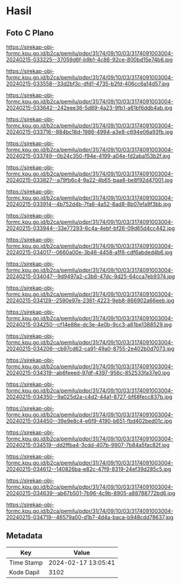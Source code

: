 # Hasil

## Foto C Plano

https://sirekap-obj-formc.kpu.go.id/b2ca/pemilu/pdpr/31/74/09/10/03/3174091003004-20240215-033225--37059d6f-b9b1-4c86-92ce-800bd15e74b6.jpg

https://sirekap-obj-formc.kpu.go.id/b2ca/pemilu/pdpr/31/74/09/10/03/3174091003004-20240215-033558--33d2bf3c-dfd1-4735-b2fd-406cc6a14d57.jpg

https://sirekap-obj-formc.kpu.go.id/b2ca/pemilu/pdpr/31/74/09/10/03/3174091003004-20240215-033642--242eee36-5d89-4a23-9fb1-a61bf6ddb4ab.jpg

https://sirekap-obj-formc.kpu.go.id/b2ca/pemilu/pdpr/31/74/09/10/03/3174091003004-20240215-033716--884bc18d-1986-4994-a3e8-c694e06a93fb.jpg

https://sirekap-obj-formc.kpu.go.id/b2ca/pemilu/pdpr/31/74/09/10/03/3174091003004-20240215-033749--0b24c350-f94e-4199-a04e-fd2aba153b2f.jpg

https://sirekap-obj-formc.kpu.go.id/b2ca/pemilu/pdpr/31/74/09/10/03/3174091003004-20240215-033827--a79fb6c4-9a22-4b65-baa8-be8f92d47001.jpg

https://sirekap-obj-formc.kpu.go.id/b2ca/pemilu/pdpr/31/74/09/10/03/3174091003004-20240215-033914--4b752d4b-7fa6-4a52-8ad8-8b07efa9f3bb.jpg

https://sirekap-obj-formc.kpu.go.id/b2ca/pemilu/pdpr/31/74/09/10/03/3174091003004-20240215-033944--33e77293-6c4a-4ebf-bf26-09d65d4cc442.jpg

https://sirekap-obj-formc.kpu.go.id/b2ca/pemilu/pdpr/31/74/09/10/03/3174091003004-20240215-034017--0660a00e-3b46-4458-a1f8-cdf6abded4b6.jpg

https://sirekap-obj-formc.kpu.go.id/b2ca/pemilu/pdpr/31/74/09/10/03/3174091003004-20240215-034047--9d9497a2-c3b6-47dc-9d25-64cca7eb9374.jpg

https://sirekap-obj-formc.kpu.go.id/b2ca/pemilu/pdpr/31/74/09/10/03/3174091003004-20240215-034129--2590e97e-2361-4223-9eb8-866902a66eeb.jpg

https://sirekap-obj-formc.kpu.go.id/b2ca/pemilu/pdpr/31/74/09/10/03/3174091003004-20240215-034250--cf14e88e-dc3e-4e0b-9cc3-a61be1388529.jpg

https://sirekap-obj-formc.kpu.go.id/b2ca/pemilu/pdpr/31/74/09/10/03/3174091003004-20240215-034206--cb97cd62-ca91-49a0-8755-2e402b0d7073.jpg

https://sirekap-obj-formc.kpu.go.id/b2ca/pemilu/pdpr/31/74/09/10/03/3174091003004-20240215-034319--ab6feeed-97df-4397-956c-852533fa37e0.jpg

https://sirekap-obj-formc.kpu.go.id/b2ca/pemilu/pdpr/31/74/09/10/03/3174091003004-20240215-034350--9a025d2a-c4d2-44a1-8727-bf68fecc837b.jpg

https://sirekap-obj-formc.kpu.go.id/b2ca/pemilu/pdpr/31/74/09/10/03/3174091003004-20240215-034450--39e9e8c4-e6f9-4190-b651-fbd402bed01c.jpg

https://sirekap-obj-formc.kpu.go.id/b2ca/pemilu/pdpr/31/74/09/10/03/3174091003004-20240215-034519--dd2ffba4-3cdd-407b-9907-7b84a5fac82f.jpg

https://sirekap-obj-formc.kpu.go.id/b2ca/pemilu/pdpr/31/74/09/10/03/3174091003004-20240215-034612--140826ba-e82c-47f9-8319-24ef39d285c5.jpg

https://sirekap-obj-formc.kpu.go.id/b2ca/pemilu/pdpr/31/74/09/10/03/3174091003004-20240215-034639--ab67b501-7b96-4c9b-8905-a88788772bd6.jpg

https://sirekap-obj-formc.kpu.go.id/b2ca/pemilu/pdpr/31/74/09/10/03/3174091003004-20240215-034719--46579a00-d1b7-4d4a-baca-b948cdd78637.jpg


## Metadata

| Key        | Value               |
| ---------- | ------------------- |
| Time Stamp | 2024-02-17 13:05:41 |
| Kode Dapil | 3102                |




